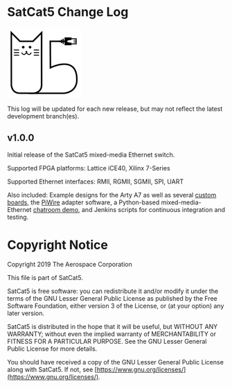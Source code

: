 # SatCat5 Change Log

![SatCat5 Logo](images/satcat5.svg)

This log will be updated for each new release, but may not reflect the latest development branch(es).

## v1.0.0

Initial release of the SatCat5 mixed-media Ethernet switch.

Supported FPGA platforms: Lattice iCE40, Xilinx 7-Series

Supported Ethernet interfaces: RMII, RGMII, SGMII, SPI, UART

Also included: Example designs for the Arty A7 as well as several [custom boards](../test/proto_pcb/README.md), the [PiWire](../test/pi_wire/readme.md) adapter software, a Python-based mixed-media-Ethernet [chatroom demo](../test/python/README.md), and Jenkins scripts for continuous integration and testing.

# Copyright Notice

Copyright 2019 The Aerospace Corporation

This file is part of SatCat5.

SatCat5 is free software: you can redistribute it and/or modify it under
the terms of the GNU Lesser General Public License as published by the
Free Software Foundation, either version 3 of the License, or (at your
option) any later version.

SatCat5 is distributed in the hope that it will be useful, but WITHOUT
ANY WARRANTY; without even the implied warranty of MERCHANTABILITY or
FITNESS FOR A PARTICULAR PURPOSE.  See the GNU Lesser General Public
License for more details.

You should have received a copy of the GNU Lesser General Public License
along with SatCat5.  If not, see [https://www.gnu.org/licenses/](https://www.gnu.org/licenses/).

